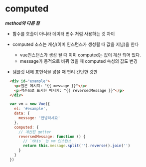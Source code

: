 # computed
  ***method와 다른 점***
  - 함수를 호출이 아니라 데이터 변수 처럼 사용하는 것 차이 
  - computed 소스는 캐싱(이미 인스턴스가 생성될 때 값을 지님)을 한다 
    - vue인스턴스가 생성 될 때 이미 computed는 값이 계산 되어 있다.
    - message가 동적으로 바뀌 었을 때 computed 속성의 값도 변경

  - 템플릿 내에 표현식을 넣을 때 편리 간단한 것만
  ```html
    <div id="example">
      <p>원본 메시지: "{{ message }}"</p>
      <p>역순으로 표시한 메시지: "{{ reversedMessage }}"</p>
    </div>
  ```
  ```js
    var vm = new Vue({
      el: '#example',
      data: {
        message: '안녕하세요'
      },
      computed: {
        // 계산된 getter
        reversedMessage: function () {
          // `this` 는 vm 인스턴스
          return this.message.split('').reverse().join('')
        }
      }
    })
  ```